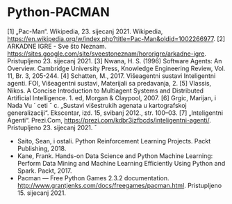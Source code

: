 # Python-PACMAN

[1] „Pac-Man“. Wikipedia, 23. sijecanj 2021. Wikipedia, https://en.wikipedia.org/w/index.php?title=Pac-Man&oldid=1002266977.
[2] ARKADNE IGRE - Sve što Neznam. https://sites.google.com/site/sveestoneznam/hororigre/arkadne-igre. Pristupljeno 23. sijecanj 2021.
[3] Nwana, H. S. (1996) Software Agents: An Overview. Cambridge University Press, Knowledge Engineering Review, Vol. 11, Br. 3, 205-244.
[4] Schatten, M., 2017. Višeagentni sustavi Inteligentni agenti. FOI, Višeagentni sustavi, Materijali sa predavanja, 2.
[5] Vlassis, Nikos. A Concise Introduction to Multiagent Systems and Distributed Artificial Intelligence. 1. ed, Morgan & Claypool, 2007.
[6] Grgic, Marijan, i Nada Vu ´ ceti ˇ c. „Sustavi višestrukih agenata u kartografskoj generalizaciji“. Ekscentar, izd. 15, svibanj 2012., str. 100–03.
[7] „Inteligentni Agenti“. Prezi.Com, https://prezi.com/kdbr3izfbcds/inteligentni-agenti/. Pristupljeno 23. sijecanj 2021. ˇ

- Saito, Sean, i ostali. Python Reinforcement Learning Projects. Packt Publishing, 2018.
- Kane, Frank. Hands-on Data Science and Python Machine Learning: Perform Data Mining and Machine Learning Efficiently Using Python and Spark. Packt, 2017.
- Pacman — Free Python Games 2.3.2 documentation. http://www.grantjenks.com/docs/freegames/pacman.html. Pristupljeno 15. sijecanj 2021.
